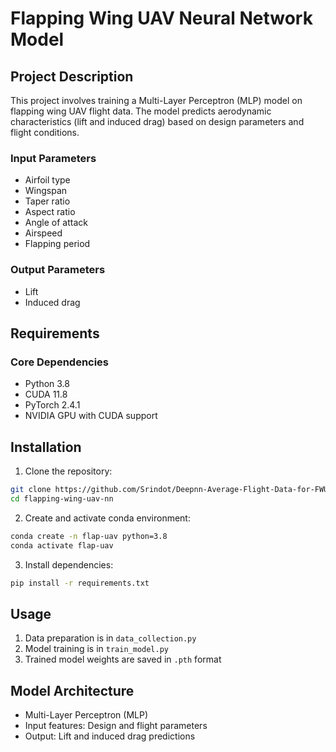
# Flapping Wing UAV Neural Network Model

## Project Description
This project involves training a Multi-Layer Perceptron (MLP) model on flapping wing UAV flight data. The model predicts aerodynamic characteristics (lift and induced drag) based on design parameters and flight conditions.

### Input Parameters
- Airfoil type
- Wingspan
- Taper ratio
- Aspect ratio
- Angle of attack
- Airspeed
- Flapping period

### Output Parameters
- Lift
- Induced drag

## Requirements

### Core Dependencies
- Python 3.8
- CUDA 11.8
- PyTorch 2.4.1
- NVIDIA GPU with CUDA support

## Installation

1. Clone the repository:
```bash
git clone https://github.com/Srindot/Deepnn-Average-Flight-Data-for-FWUAV.git
cd flapping-wing-uav-nn
```

2. Create and activate conda environment:
```bash
conda create -n flap-uav python=3.8
conda activate flap-uav
```

3. Install dependencies:
```bash
pip install -r requirements.txt
```

## Usage

1. Data preparation is in `data_collection.py`
2. Model training is in `train_model.py`
3. Trained model weights are saved in `.pth` format

## Model Architecture
- Multi-Layer Perceptron (MLP)
- Input features: Design and flight parameters
- Output: Lift and induced drag predictions


